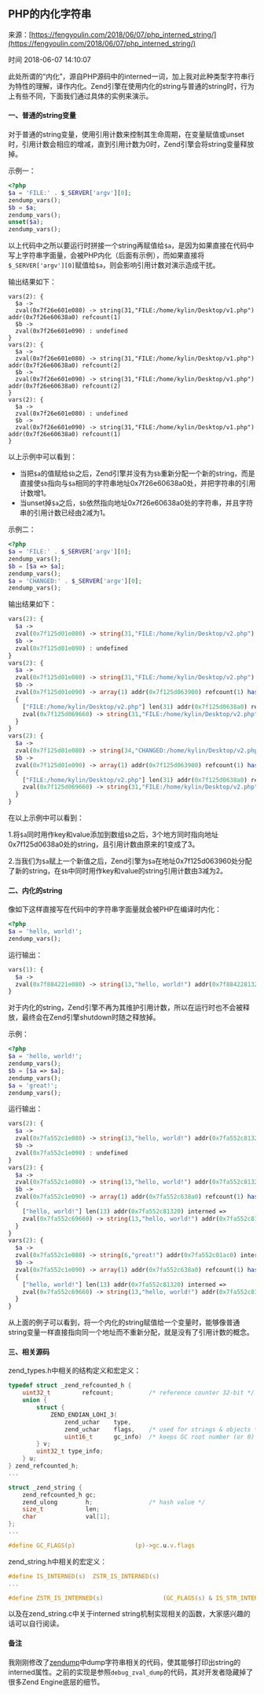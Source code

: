 ## PHP的内化字符串

来源：[https://fengyoulin.com/2018/06/07/php_interned_string/](https://fengyoulin.com/2018/06/07/php_interned_string/)

时间 2018-06-07 14:10:07


此处所谓的“内化”，源自PHP源码中的interned一词，加上我对此种类型字符串行为特性的理解，译作内化。Zend引擎在使用内化的string与普通的string时，行为上有些不同，下面我们通过具体的实例来演示。


#### 一、普通的string变量

对于普通的string变量，使用引用计数来控制其生命周期，在变量赋值或unset时，引用计数会相应的增减，直到引用计数为0时，Zend引擎会将string变量释放掉。

示例一：

```php
<?php
$a = 'FILE:' . $_SERVER['argv'][0];
zendump_vars();
$b = $a;
zendump_vars();
unset($a);
zendump_vars();
```

以上代码中之所以要运行时拼接一个string再赋值给`$a`，是因为如果直接在代码中写上字符串字面量，会被PHP内化（后面有示例），而如果直接将`$_SERVER['argv'][0]`赋值给`$a`，则会影响引用计数对演示造成干扰。

输出结果如下：

```
vars(2): {
  $a ->
  zval(0x7f26e601e080) -> string(31,"FILE:/home/kylin/Desktop/v1.php") addr(0x7f26e60638a0) refcount(1)
  $b ->
  zval(0x7f26e601e090) : undefined
}
vars(2): {
  $a ->
  zval(0x7f26e601e080) -> string(31,"FILE:/home/kylin/Desktop/v1.php") addr(0x7f26e60638a0) refcount(2)
  $b ->
  zval(0x7f26e601e090) -> string(31,"FILE:/home/kylin/Desktop/v1.php") addr(0x7f26e60638a0) refcount(2)
}
vars(2): {
  $a ->
  zval(0x7f26e601e080) : undefined
  $b ->
  zval(0x7f26e601e090) -> string(31,"FILE:/home/kylin/Desktop/v1.php") addr(0x7f26e60638a0) refcount(1)
}
```

以上示例中可以看到：



* 当把`$a`的值赋给`$b`之后，Zend引擎并没有为`$b`重新分配一个新的string，而是直接使`$b`指向与`$a`相同的字符串地址0x7f26e60638a0处，并把字符串的引用计数增1。    
* 当unset掉`$a`之后，`$b`依然指向地址0x7f26e60638a0处的字符串，并且字符串的引用计数已经由2减为1。    
  

示例二：

```php
<?php
$a = 'FILE:' . $_SERVER['argv'][0];
zendump_vars();
$b = [$a => $a];
zendump_vars();
$a = 'CHANGED:' . $_SERVER['argv'][0];
zendump_vars();
```

输出结果如下：

```php
vars(2): {
  $a ->
  zval(0x7f125d01e080) -> string(31,"FILE:/home/kylin/Desktop/v2.php") addr(0x7f125d0638a0) refcount(1)
  $b ->
  zval(0x7f125d01e090) : undefined
}
vars(2): {
  $a ->
  zval(0x7f125d01e080) -> string(31,"FILE:/home/kylin/Desktop/v2.php") addr(0x7f125d0638a0) refcount(3)
  $b ->
  zval(0x7f125d01e090) -> array(1) addr(0x7f125d063900) refcount(1) hash(8,1) bucket(8,1) data(0x7f125d069660)
  {
    ["FILE:/home/kylin/Desktop/v2.php"] len(31) addr(0x7f125d0638a0) refcount(3) =>
    zval(0x7f125d069660) -> string(31,"FILE:/home/kylin/Desktop/v2.php") addr(0x7f125d0638a0) refcount(3)
  }
}
vars(2): {
  $a ->
  zval(0x7f125d01e080) -> string(34,"CHANGED:/home/kylin/Desktop/v2.php") addr(0x7f125d063960) refcount(1)
  $b ->
  zval(0x7f125d01e090) -> array(1) addr(0x7f125d063900) refcount(1) hash(8,1) bucket(8,1) data(0x7f125d069660)
  {
    ["FILE:/home/kylin/Desktop/v2.php"] len(31) addr(0x7f125d0638a0) refcount(2) =>
    zval(0x7f125d069660) -> string(31,"FILE:/home/kylin/Desktop/v2.php") addr(0x7f125d0638a0) refcount(2)
  }
}
```


在以上示例中可以看到：

1.将`$a`同时用作key和value添加到数组`$b`之后，3个地方同时指向地址0x7f125d0638a0处的string，且引用计数由原来的1变成了3。

2.当我们为`$a`赋上一个新值之后，Zend引擎为`$a`在地址0x7f125d063960处分配了新的string，在`$b`中同时用作key和value的string引用计数由3减为2。

  
#### 二、内化的string

像如下这样直接写在代码中的字符串字面量就会被PHP在编译时内化：

```php
<?php
$a = 'hello, world!';
zendump_vars();
```

运行输出：

```php
vars(1): {
  $a ->
  zval(0x7f884221e080) -> string(13,"hello, world!") addr(0x7f8842281320) interned
}
```

对于内化的string，Zend引擎不再为其维护引用计数，所以在运行时也不会被释放，最终会在Zend引擎shutdown时随之释放掉。

示例：

```php
<?php
$a = 'hello, world!';
zendump_vars();
$b = [$a => $a];
zendump_vars();
$a = 'great!';
zendump_vars();
```

运行输出：

```php
vars(2): {
  $a ->
  zval(0x7fa552c1e080) -> string(13,"hello, world!") addr(0x7fa552c81320) interned
  $b ->
  zval(0x7fa552c1e090) : undefined
}
vars(2): {
  $a ->
  zval(0x7fa552c1e080) -> string(13,"hello, world!") addr(0x7fa552c81320) interned
  $b ->
  zval(0x7fa552c1e090) -> array(1) addr(0x7fa552c638a0) refcount(1) hash(8,1) bucket(8,1) data(0x7fa552c69660)
  {
    ["hello, world!"] len(13) addr(0x7fa552c81320) interned =>
    zval(0x7fa552c69660) -> string(13,"hello, world!") addr(0x7fa552c81320) interned
  }
}
vars(2): {
  $a ->
  zval(0x7fa552c1e080) -> string(6,"great!") addr(0x7fa552c01ac0) interned
  $b ->
  zval(0x7fa552c1e090) -> array(1) addr(0x7fa552c638a0) refcount(1) hash(8,1) bucket(8,1) data(0x7fa552c69660)
  {
    ["hello, world!"] len(13) addr(0x7fa552c81320) interned =>
    zval(0x7fa552c69660) -> string(13,"hello, world!") addr(0x7fa552c81320) interned
  }
}
```

从上面的例子可以看到，将一个内化的string赋值给一个变量时，能够像普通string变量一样直接指向同一个地址而不重新分配，就是没有了引用计数的概念。


#### 三、相关源码

zend_types.h中相关的结构定义和宏定义：

```c
typedef struct _zend_refcounted_h {
	uint32_t         refcount;			/* reference counter 32-bit */
	union {
		struct {
			ZEND_ENDIAN_LOHI_3(
				zend_uchar    type,
				zend_uchar    flags,    /* used for strings & objects */
				uint16_t      gc_info)  /* keeps GC root number (or 0) and color */
		} v;
		uint32_t type_info;
	} u;
} zend_refcounted_h;
...

struct _zend_string {
	zend_refcounted_h gc;
	zend_ulong        h;                /* hash value */
	size_t            len;
	char              val[1];
};
...

#define GC_FLAGS(p)					(p)->gc.u.v.flags
```

zend_string.h中相关的宏定义：

```c
#define IS_INTERNED(s)	ZSTR_IS_INTERNED(s)
...

#define ZSTR_IS_INTERNED(s)					(GC_FLAGS(s) & IS_STR_INTERNED)
```

以及在zend_string.c中关于interned string机制实现相关的函数，大家感兴趣的话可以自行阅读。


#### 备注

我刚刚修改了[zendump][0]中dump字符串相关的代码，使其能够打印出string的interned属性。之前的实现是参照`debug_zval_dump`的代码，其对开发者隐藏掉了很多Zend Engine底层的细节。



[0]: https://github.com/php7th/zendump
